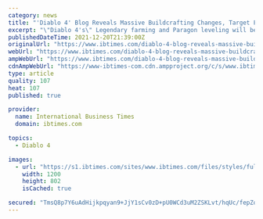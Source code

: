 ```yaml
---
category: news
title: "'Diablo 4' Blog Reveals Massive Buildcrafting Changes, Target Farming"
excerpt: "\"Diablo 4's\" Legendary farming and Paragon leveling will be receiving some hefty updates, according to Blizzard's latest quarterly update."
publishedDateTime: 2021-12-20T21:39:00Z
originalUrl: "https://www.ibtimes.com/diablo-4-blog-reveals-massive-buildcrafting-changes-target-farming-3361403"
webUrl: "https://www.ibtimes.com/diablo-4-blog-reveals-massive-buildcrafting-changes-target-farming-3361403"
ampWebUrl: "https://www.ibtimes.com/diablo-4-blog-reveals-massive-buildcrafting-changes-target-farming-3361403?amp=1"
cdnAmpWebUrl: "https://www-ibtimes-com.cdn.ampproject.org/c/s/www.ibtimes.com/diablo-4-blog-reveals-massive-buildcrafting-changes-target-farming-3361403?amp=1"
type: article
quality: 107
heat: 107
published: true

provider:
  name: International Business Times
  domain: ibtimes.com

topics:
  - Diablo 4

images:
  - url: "https://s1.ibtimes.com/sites/www.ibtimes.com/files/styles/full/public/2021/07/01/diablo-4s-rogue-class-revitalizes-classic-version-brand-new-moves-abilities.jpg"
    width: 1200
    height: 802
    isCached: true

secured: "TmsQ8p7Y6uAdHijkpqyan9+JjY1sCv0zD+pU0WCd3uM2ZSKLvt/hqUc/fepZo/syAPZ0gltavgOQQ2f70Wdy1bLQ7K17vGBn9VKYdCK6/Td6t/gzqcFLSCpTHj5/pBS1RpKv4cLTbM9wV074mLJHYu6+nHC2/JDgI0fP7Sz+TZKpF5ExyR4iinvO0vu7fHIJhyI3l5ZvougSqr1t4StrdFAjqTz3VtqnniQfpyCdma3fkKQUG96e+iHcDQQ6IT5m+RUWa6b1s5Vb3iyMVcoJXTdIjD1jb+JnfqI5aPY+KuLbLZGUnXW9OgWcz3q1PHNVpDq9CZlof1Jt9XqrRXhBlWKepmA5ul5wVUcEUuKu2Zg=;LCBGla7XU0JpZ+u3BRAc4A=="
---
```


